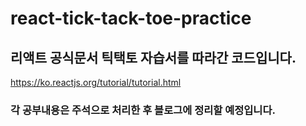 # react-tick-tack-toe-practice

## 리액트 공식문서 틱택토 자습서를 따라간 코드입니다.

https://ko.reactjs.org/tutorial/tutorial.html

### 각 공부내용은 주석으로 처리한 후 블로그에 정리할 예정입니다.
